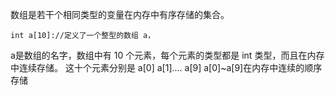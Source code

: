 数组是若干个相同类型的变量在内存中有序存储的集合。
```
int a[10]://定义了一个整型的数组 a，
```
a是数组的名字，数组中有 10 个元素，每个元素的类型都是 int 类型，而且在内存中连续存储。
这十个元素分别是 a[0] a[1].... a[9]
a[0]~a[9]在内存中连续的顺序存储